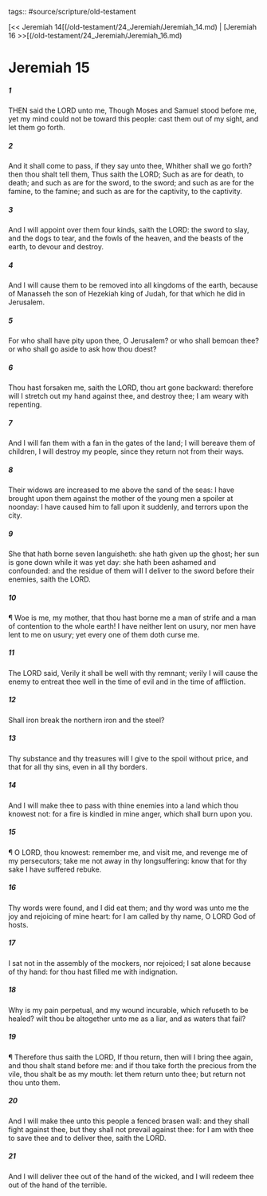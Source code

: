 tags:: #source/scripture/old-testament

[<< Jeremiah 14[(/old-testament/24_Jeremiah/Jeremiah_14.md) | [Jeremiah 16 >>[(/old-testament/24_Jeremiah/Jeremiah_16.md)

# Jeremiah 15

##### 1

THEN said the LORD unto me, Though Moses and Samuel stood before me, yet my mind could not be toward this people: cast them out of my sight, and let them go forth.

##### 2

And it shall come to pass, if they say unto thee, Whither shall we go forth? then thou shalt tell them, Thus saith the LORD; Such as are for death, to death; and such as are for the sword, to the sword; and such as are for the famine, to the famine; and such as are for the captivity, to the captivity.

##### 3

And I will appoint over them four kinds, saith the LORD: the sword to slay, and the dogs to tear, and the fowls of the heaven, and the beasts of the earth, to devour and destroy.

##### 4

And I will cause them to be removed into all kingdoms of the earth, because of Manasseh the son of Hezekiah king of Judah, for that which he did in Jerusalem.

##### 5

For who shall have pity upon thee, O Jerusalem? or who shall bemoan thee? or who shall go aside to ask how thou doest?

##### 6

Thou hast forsaken me, saith the LORD, thou art gone backward: therefore will I stretch out my hand against thee, and destroy thee; I am weary with repenting.

##### 7

And I will fan them with a fan in the gates of the land; I will bereave them of children, I will destroy my people, since they return not from their ways.

##### 8

Their widows are increased to me above the sand of the seas: I have brought upon them against the mother of the young men a spoiler at noonday: I have caused him to fall upon it suddenly, and terrors upon the city.

##### 9

She that hath borne seven languisheth: she hath given up the ghost; her sun is gone down while it was yet day: she hath been ashamed and confounded: and the residue of them will I deliver to the sword before their enemies, saith the LORD.

##### 10

¶ Woe is me, my mother, that thou hast borne me a man of strife and a man of contention to the whole earth! I have neither lent on usury, nor men have lent to me on usury; yet every one of them doth curse me.

##### 11

The LORD said, Verily it shall be well with thy remnant; verily I will cause the enemy to entreat thee well in the time of evil and in the time of affliction.

##### 12

Shall iron break the northern iron and the steel?

##### 13

Thy substance and thy treasures will I give to the spoil without price, and that for all thy sins, even in all thy borders.

##### 14

And I will make thee to pass with thine enemies into a land which thou knowest not: for a fire is kindled in mine anger, which shall burn upon you.

##### 15

¶ O LORD, thou knowest: remember me, and visit me, and revenge me of my persecutors; take me not away in thy longsuffering: know that for thy sake I have suffered rebuke.

##### 16

Thy words were found, and I did eat them; and thy word was unto me the joy and rejoicing of mine heart: for I am called by thy name, O LORD God of hosts.

##### 17

I sat not in the assembly of the mockers, nor rejoiced; I sat alone because of thy hand: for thou hast filled me with indignation.

##### 18

Why is my pain perpetual, and my wound incurable, which refuseth to be healed? wilt thou be altogether unto me as a liar, and as waters that fail?

##### 19

¶ Therefore thus saith the LORD, If thou return, then will I bring thee again, and thou shalt stand before me: and if thou take forth the precious from the vile, thou shalt be as my mouth: let them return unto thee; but return not thou unto them.

##### 20

And I will make thee unto this people a fenced brasen wall: and they shall fight against thee, but they shall not prevail against thee: for I am with thee to save thee and to deliver thee, saith the LORD.

##### 21

And I will deliver thee out of the hand of the wicked, and I will redeem thee out of the hand of the terrible.
